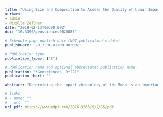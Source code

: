 ```yaml
---
title: "Using Size and Composition to Assess the Quality of Lunar Impact Glass Ages"
authors:
- admin
- Nicolle Zellner
date: "2019-02-13T00:00:00Z"
doi: "10.3390/geosciences9020085"

# Schedule page publish date (NOT publication's date).
publishDate: "2017-01-01T00:00:00Z"

# Publication type.
publication_types: ["2"]

# Publication name and optional abbreviated publication name.
publication: "*Geosciences, 9*(2)"
publication_short: ""

abstract: "Determining the impact chronology of the Moon is an important yet challenging problem in planetary science even after decades of lunar samples and other analyses. In addition to crater counting statistics, orbital data, and dynamical models, well-constrained lunar sample ages are critical for proper interpretation of the Moon’s impact chronology. To understand which properties of lunar impact glasses yield well-constrained ages, we evaluated the compositions and sizes of 119 Apollo 14, 15, 16, and 17 impact glass samples whose compositions and 40Ar/39Ar ages have already been published, and we present new data on 43 others. These additional data support previous findings that the composition and size of the glass are good indicators of the quality of the age plateau derived for each sample. We have further constrained those findings: Glasses of ≥200 μm with a fraction of non-bridging oxygens (X(NBO)) of ≥0.23 and a K2O (wt%) of ≥0.07 are prime candidates for argon analyses and more likely to yield well-constrained 40Ar/39Ar ages. As a result, science resulting from impact glass analyses is maximized while analytical costs per glass are minimized. This has direct implications for future analyses of glass samples for both those in the current lunar collection and those that have yet to be collected." 

# links:
# - name: ""
#   url: ""
url_pdf: https://www.mdpi.com/2076-3263/9/2/85/pdf
---
```

